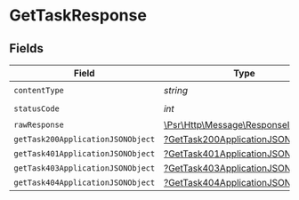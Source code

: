 # GetTaskResponse


## Fields

| Field                                                                                                        | Type                                                                                                         | Required                                                                                                     | Description                                                                                                  |
| ------------------------------------------------------------------------------------------------------------ | ------------------------------------------------------------------------------------------------------------ | ------------------------------------------------------------------------------------------------------------ | ------------------------------------------------------------------------------------------------------------ |
| `contentType`                                                                                                | *string*                                                                                                     | :heavy_check_mark:                                                                                           | N/A                                                                                                          |
| `statusCode`                                                                                                 | *int*                                                                                                        | :heavy_check_mark:                                                                                           | N/A                                                                                                          |
| `rawResponse`                                                                                                | [\Psr\Http\Message\ResponseInterface](https://www.php-fig.org/psr/psr-7/#33-psrhttpmessageresponseinterface) | :heavy_minus_sign:                                                                                           | N/A                                                                                                          |
| `getTask200ApplicationJSONObject`                                                                            | [?GetTask200ApplicationJSON](../../models/operations/GetTask200ApplicationJSON.md)                           | :heavy_minus_sign:                                                                                           | OK                                                                                                           |
| `getTask401ApplicationJSONObject`                                                                            | [?GetTask401ApplicationJSON](../../models/operations/GetTask401ApplicationJSON.md)                           | :heavy_minus_sign:                                                                                           | Unauthenticated                                                                                              |
| `getTask403ApplicationJSONObject`                                                                            | [?GetTask403ApplicationJSON](../../models/operations/GetTask403ApplicationJSON.md)                           | :heavy_minus_sign:                                                                                           | Forbidden                                                                                                    |
| `getTask404ApplicationJSONObject`                                                                            | [?GetTask404ApplicationJSON](../../models/operations/GetTask404ApplicationJSON.md)                           | :heavy_minus_sign:                                                                                           | Not Found                                                                                                    |